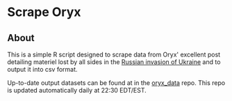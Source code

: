 # Scrape Oryx
## About
This is a simple R script designed to scrape data from Oryx' excellent post detailing materiel lost by all sides in the [Russian invasion of Ukraine](https://www.oryxspioenkop.com/2022/02/attack-on-europe-documenting-equipment.html) and to output it into csv format.

Up-to-date output datasets can be found at in the [oryx_data](https://github.com/scarnecchia/oryx_data) repo. This repo is updated automatically daily at 22:30 EDT/EST.